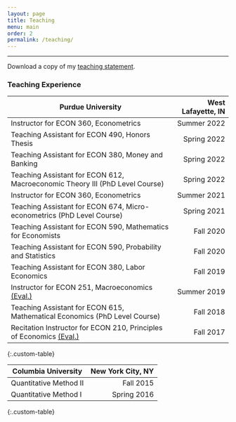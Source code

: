 ```yaml
---
layout: page
title: Teaching
menu: main
order: 2
permalink: /teaching/
---
```

<!---
Teaching Statement:
--->
***

Download a copy of my [teaching statement](../assets/docs/Dan_teaching.pdf).

### Teaching Experience

| Purdue University | West Lafayette, IN |
| ----------- | ----------: |
| Instructor for ECON 360, Econometrics | Summer 2022 |
| Teaching Assistant for ECON 490, Honors Thesis | Spring 2022 |
| Teaching Assistant for ECON 380, Money and Banking | Spring 2022 |
| Teaching Assistant for ECON 612, Macroeconomic Theory III (PhD Level Course) | Spring 2022 |
| Instructor for ECON 360, Econometrics | Summer 2021 |
| Teaching Assistant for ECON 674, Micro-econometrics (PhD Level Course) | Spring 2021 |
| Teaching Assistant for ECON 590, Mathematics for Economists | Fall 2020 |
| Teaching Assistant for ECON 590, Probability and Statistics | Fall 2020|
| Teaching Assistant for ECON 380, Labor Economics | Fall 2019|
| Instructor for ECON 251, Macroeconomics [(Eval.)](../assets/docs/Daniel_eval_251_su18.pdf) | Summer 2019 |
| Teaching Assistant for ECON 615, Mathematical Economics (PhD Level Course)| Fall 2018 |
| Recitation Instructor for ECON 210, Principles of Economics [(Eval.)](../assets/docs/Daniel_eval_210_fa16.pdf) | Fall 2017|
{:.custom-table}

| Columbia University | New York City, NY |
| ----------- | ----------: |
| Quantitative Method II | Fall 2015 |
| Quantitative Method I | Spring 2016 |
{:.custom-table}


